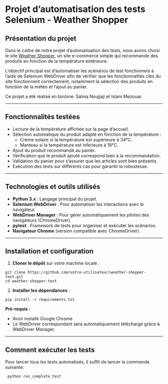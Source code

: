 <!DOCTYPE html>
<html lang="fr">
<head>
<meta charset="UTF-8" />
<meta name="viewport" content="width=device-width, initial-scale=1" />
</head>
<body>

<h1>Projet d’automatisation des tests Selenium - Weather Shopper</h1>

<h2>Présentation du projet</h2>
<p>
  Dans le cadre de notre projet d’automatisation des tests, nous avons choisi le site
  <a href="https://weathershopper.pythonanywhere.com" target="_blank" rel="noopener noreferrer">Weather Shopper</a>,
  un site e-commerce simple qui recommande des produits en fonction de la température extérieure.
</p>
<p>
  L’objectif principal est d’automatiser les scénarios de test fonctionnels à l’aide de Selenium WebDriver afin de vérifier que les fonctionnalités clés du site fonctionnent correctement, notamment la sélection des produits en fonction de la météo et l’ajout au panier.
</p>
<p>
  Ce projet a été réalisé en binôme: Salma Noujjaji et Islam Mezouar.
</p>

<hr />

<h2>Fonctionnalités testées</h2>
<ul>
  <li>Lecture de la température affichée sur la page d’accueil.</li>
  <li>Sélection automatique du produit adapté en fonction de la température :
    <ul>
      <li>Crème solaire si la température est supérieure à 34°C.</li>
      <li>Manteau si la température est inférieure à 19°C.</li>
    </ul>
  </li>
  <li>Ajout du produit recommandé au panier.</li>
  <li>Vérification que le produit ajouté correspond bien à la recommandation.</li>
  <li>Validation du panier pour s’assurer que les articles sont bien présents.</li>
  <li>Exécution des tests sur différents cas pour garantir la robustesse.</li>
</ul>

<hr />

<h2>Technologies et outils utilisés</h2>
<ul>
  <li><strong>Python 3.x</strong> : Langage principal du projet.</li>
  <li><strong>Selenium WebDriver</strong> : Pour automatiser les interactions avec le navigateur.</li>
  <li><strong>WebDriver Manager</strong> : Pour gérer automatiquement les pilotes des navigateurs (ChromeDriver).</li>
  <li><strong>pytest</strong> : Framework de tests pour organiser et exécuter les scénarios.</li>
  <li><strong>Navigateur Chrome</strong> (version compatible avec ChromeDriver).</li>
</ul>

<hr />

<h2>Installation et configuration</h2>
<ol>
  <li><strong>Cloner le dépôt</strong> sur votre machine locale :</li>
</ol>
<pre><code>git clone https://github.com/votre-utilisateur/weather-shopper-test.git
cd weather-shopper-test
</code></pre>
<ol start="2">
  <li><strong>Installer les dépendances</strong> :</li>
</ol>
<pre><code>pip install -r requirements.txt
</code></pre>
<p><strong>Pré-requis :</strong></p>
<ul>
  <li>Avoir installé Google Chrome </li>
  <li>Le WebDriver correspondant sera automatiquement téléchargé grâce à WebDriver Manager.</li>
</ul>

<hr />

<h2>Comment exécuter les tests</h2>
<p>
  Pour lancer tous les tests automatisés, il suffit de lancer la commande suivante:
</p>
<pre><code> python run_complete_test
</code></pre>


</body>
</html>
